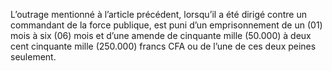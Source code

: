 L’outrage mentionné à l’article précédent, lorsqu’il a été dirigé contre un commandant de la force publique, est puni d’un emprisonnement de un (01) mois à six (06) mois et d’une amende de cinquante mille (50.000) à deux cent cinquante mille (250.000) francs CFA ou de l’une de ces deux peines seulement.